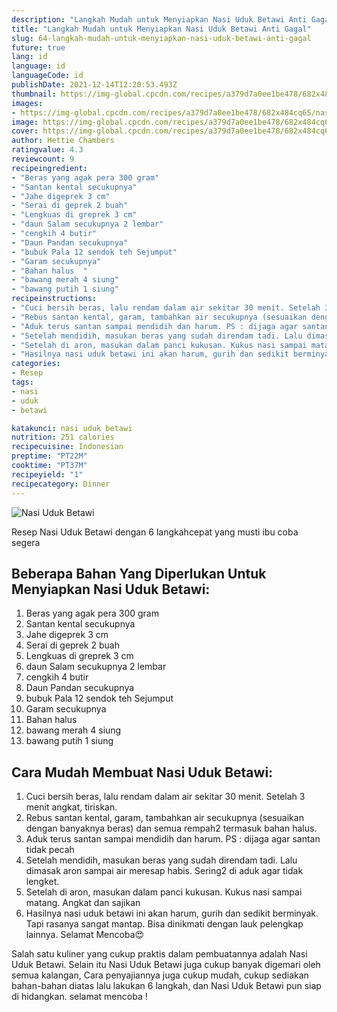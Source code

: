 ```yaml
---
description: "Langkah Mudah untuk Menyiapkan Nasi Uduk Betawi Anti Gagal"
title: "Langkah Mudah untuk Menyiapkan Nasi Uduk Betawi Anti Gagal"
slug: 64-langkah-mudah-untuk-menyiapkan-nasi-uduk-betawi-anti-gagal
future: true
lang: id
language: id
languageCode: id
publishDate: 2021-12-14T12:20:53.493Z 
thumbnail: https://img-global.cpcdn.com/recipes/a379d7a0ee1be478/682x484cq65/nasi-uduk-betawi-foto-resep-utama.png
images:
- https://img-global.cpcdn.com/recipes/a379d7a0ee1be478/682x484cq65/nasi-uduk-betawi-foto-resep-utama.png
image: https://img-global.cpcdn.com/recipes/a379d7a0ee1be478/682x484cq65/nasi-uduk-betawi-foto-resep-utama.png
cover: https://img-global.cpcdn.com/recipes/a379d7a0ee1be478/682x484cq65/nasi-uduk-betawi-foto-resep-utama.png
author: Hettie Chambers
ratingvalue: 4.3
reviewcount: 9
recipeingredient:
- "Beras yang agak pera 300 gram"
- "Santan kental secukupnya"
- "Jahe digeprek 3 cm"
- "Serai di geprek 2 buah"
- "Lengkuas di greprek 3 cm"
- "daun Salam secukupnya 2 lembar"
- "cengkih 4 butir"
- "Daun Pandan secukupnya"
- "bubuk Pala 12 sendok teh Sejumput"
- "Garam secukupnya"
- "Bahan halus  "
- "bawang merah 4 siung"
- "bawang putih 1 siung"
recipeinstructions:
- "Cuci bersih beras, lalu rendam dalam air sekitar 30 menit. Setelah 3 menit angkat, tiriskan."
- "Rebus santan kental, garam, tambahkan air secukupnya (sesuaikan dengan banyaknya beras) dan semua rempah2 termasuk bahan halus."
- "Aduk terus santan sampai mendidih dan harum. PS : dijaga agar santan tidak pecah"
- "Setelah mendidih, masukan beras yang sudah direndam tadi. Lalu dimasak aron sampai air meresap habis. Sering2 di aduk agar tidak lengket."
- "Setelah di aron, masukan dalam panci kukusan. Kukus nasi sampai matang. Angkat dan sajikan"
- "Hasilnya nasi uduk betawi ini akan harum, gurih dan sedikit berminyak. Tapi rasanya sangat mantap. Bisa dinikmati dengan lauk pelengkap lainnya. Selamat Mencoba😍"
categories:
- Resep
tags:
- nasi
- uduk
- betawi

katakunci: nasi uduk betawi 
nutrition: 251 calories
recipecuisine: Indonesian
preptime: "PT22M"
cooktime: "PT37M"
recipeyield: "1"
recipecategory: Dinner
---
```



![Nasi Uduk Betawi](https://img-global.cpcdn.com/recipes/a379d7a0ee1be478/682x484cq65/nasi-uduk-betawi-foto-resep-utama.png)

Resep Nasi Uduk Betawi    dengan 6 langkahcepat yang musti ibu coba segera

<!--inarticleads1-->

## Beberapa Bahan Yang Diperlukan Untuk Menyiapkan Nasi Uduk Betawi:

1. Beras yang agak pera 300 gram
1. Santan kental secukupnya
1. Jahe digeprek 3 cm
1. Serai di geprek 2 buah
1. Lengkuas di greprek 3 cm
1. daun Salam secukupnya 2 lembar
1. cengkih 4 butir
1. Daun Pandan secukupnya
1. bubuk Pala 12 sendok teh Sejumput
1. Garam secukupnya
1. Bahan halus  
1. bawang merah 4 siung
1. bawang putih 1 siung



<!--inarticleads2-->

## Cara Mudah Membuat Nasi Uduk Betawi:

1. Cuci bersih beras, lalu rendam dalam air sekitar 30 menit. Setelah 3 menit angkat, tiriskan.
1. Rebus santan kental, garam, tambahkan air secukupnya (sesuaikan dengan banyaknya beras) dan semua rempah2 termasuk bahan halus.
1. Aduk terus santan sampai mendidih dan harum. PS : dijaga agar santan tidak pecah
1. Setelah mendidih, masukan beras yang sudah direndam tadi. Lalu dimasak aron sampai air meresap habis. Sering2 di aduk agar tidak lengket.
1. Setelah di aron, masukan dalam panci kukusan. Kukus nasi sampai matang. Angkat dan sajikan
1. Hasilnya nasi uduk betawi ini akan harum, gurih dan sedikit berminyak. Tapi rasanya sangat mantap. Bisa dinikmati dengan lauk pelengkap lainnya. Selamat Mencoba😍




Salah satu kuliner yang cukup praktis dalam pembuatannya adalah  Nasi Uduk Betawi. Selain itu  Nasi Uduk Betawi  juga cukup banyak digemari oleh semua kalangan, Cara penyajiannya juga cukup mudah, cukup sediakan bahan-bahan diatas lalu lakukan 6 langkah, dan  Nasi Uduk Betawi  pun siap di hidangkan. selamat mencoba !

